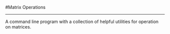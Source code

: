 #Matrix Operations

---

A command line program with a collection of helpful utilities for
operation on matrices.